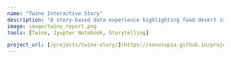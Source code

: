 ```yaml
---
name: "Twine Interactive Story"
description: "A story-based data experience highlighting food desert issues."
image: image/twine_report.png
tools: [Twine, Jyupter Notebook, Storytelling]

project_url: [/projects/twine-story/](https://xenotopia.github.io/projects/twine-story/)
---
```


